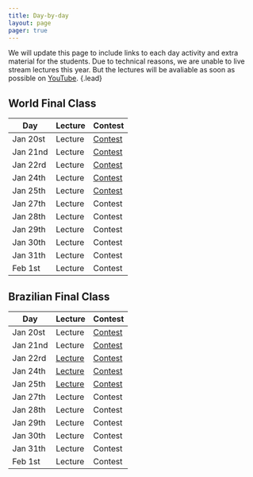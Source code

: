 ```yaml
---
title: Day-by-day
layout: page
pager: true
---
```


We will update this page to include links to each day activity and extra material for the students. Due to technical reasons, we are unable to live stream lectures this year. But the lectures will be avaliable as soon as possible on [YouTube](https://www.youtube.com/c/UnicampIC).
{.lead}

## World Final Class

Day      | Lecture | Contest
---------|---------|--------
Jan 20st | Lecture | [Contest](https://codeforces.com/group/Ohoz9kAFjS/contests)
Jan 21nd | Lecture | [Contest](https://codeforces.com/group/Ohoz9kAFjS/contests)
Jan 22rd | Lecture | [Contest](https://codeforces.com/group/Ohoz9kAFjS/contests)
Jan 24th | Lecture | [Contest](https://codeforces.com/group/Ohoz9kAFjS/contests)
Jan 25th | Lecture | [Contest](https://codeforces.com/group/Ohoz9kAFjS/contests)
Jan 27th | Lecture | Contest
Jan 28th | Lecture | Contest
Jan 29th | Lecture | Contest
Jan 30th | Lecture | Contest
Jan 31th | Lecture | Contest
Feb 1st  | Lecture | Contest

<!-- Remote participants can subscribe at this [link](https://docs.google.com/forms/d/e/1FAIpQLSfL7jxcfCOFS3b1BxaE82qzcRHSIZtHOrwOJC-_gkRegfR_cg/viewform). -->

## Brazilian Final Class

Day      | Lecture | Contest
---------|---------|--------
Jan 20st | Lecture | [Contest](https://codeforces.com/gym/102428)
Jan 21nd | Lecture | [Contest](https://vjudge.net/contest/353194)
Jan 22rd | [Lecture](lecture-b/20200122.pdf) | [Contest](https://vjudge.net/contest/353364)
Jan 24th | [Lecture](lecture-b/20200124_25.pdf) | [Contest](https://vjudge.net/contest/353598)
Jan 25th | [Lecture](lecture-b/20200124_25.pdf) | [Contest](https://vjudge.net/contest/353698)
Jan 27th | Lecture | Contest
Jan 28th | Lecture | Contest
Jan 29th | Lecture | Contest
Jan 30th | Lecture | Contest
Jan 31th | Lecture | Contest
Feb 1st  | Lecture | Contest
